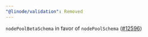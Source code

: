 ```yaml
---
"@linode/validation": Removed
---
```


`nodePoolBetaSchema` in favor of `nodePoolSchema` ([#12596](https://github.com/linode/manager/pull/12596))
